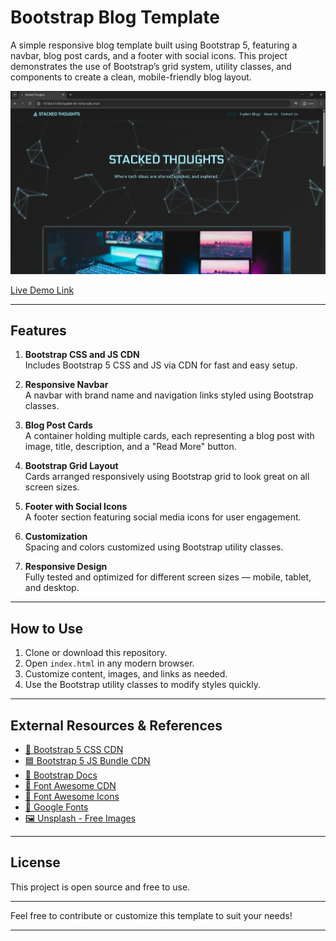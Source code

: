 # Bootstrap Blog Template

A simple responsive blog template built using Bootstrap 5, featuring a navbar, blog post cards, and a footer with social icons. This project demonstrates the use of Bootstrap’s grid system, utility classes, and components to create a clean, mobile-friendly blog layout.

![Project Screenshot](ss1.png)

[Live Demo Link](https://archiep27.github.io/StackedThoughts-BootStrapDesign/)

---

## Features

1. **Bootstrap CSS and JS CDN**  
   Includes Bootstrap 5 CSS and JS via CDN for fast and easy setup.

2. **Responsive Navbar**  
   A navbar with brand name and navigation links styled using Bootstrap classes.

3. **Blog Post Cards**  
   A container holding multiple cards, each representing a blog post with image, title, description, and a "Read More" button.

4. **Bootstrap Grid Layout**  
   Cards arranged responsively using Bootstrap grid to look great on all screen sizes.

5. **Footer with Social Icons**  
   A footer section featuring social media icons for user engagement.

6. **Customization**  
   Spacing and colors customized using Bootstrap utility classes.

7. **Responsive Design**  
   Fully tested and optimized for different screen sizes — mobile, tablet, and desktop.

---

## How to Use

1. Clone or download this repository.
2. Open `index.html` in any modern browser.
3. Customize content, images, and links as needed.
4. Use the Bootstrap utility classes to modify styles quickly.

---

## External Resources & References

- [🔷 Bootstrap 5 CSS CDN](https://cdn.jsdelivr.net/npm/bootstrap@5.3.3/dist/css/bootstrap.min.css)  
- [🟦 Bootstrap 5 JS Bundle CDN](https://cdn.jsdelivr.net/npm/bootstrap@5.3.3/dist/js/bootstrap.bundle.min.js)  
- [📘 Bootstrap Docs](https://getbootstrap.com/docs/5.3/getting-started/introduction/)  
- [🎨 Font Awesome CDN](https://cdnjs.com/libraries/font-awesome)  
- [🧩 Font Awesome Icons](https://fontawesome.com/icons)  
- [🔡 Google Fonts](https://fonts.google.com/)  
- [🖼️ Unsplash - Free Images](https://unsplash.com/)  

---

## License

This project is open source and free to use.

---

Feel free to contribute or customize this template to suit your needs!

---



